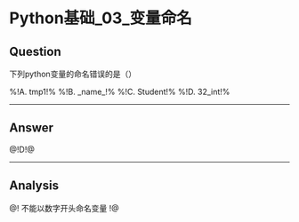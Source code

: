 # Python基础_03_变量命名


## Question
下列python变量的命名错误的是（）

%!A. tmp1!%
%!B. \_name\_!%
%!C. Student!%
%!D. 32_int!%

----

## Answer
@!D!@

----

## Analysis
@!
不能以数字开头命名变量
!@
